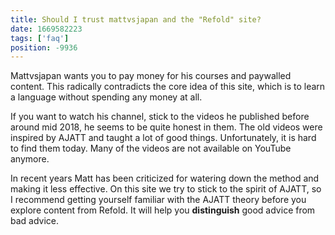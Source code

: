 ```yaml
---
title: Should I trust mattvsjapan and the "Refold" site?
date: 1669582223
tags: ['faq']
position: -9936
---
```


Mattvsjapan wants you to pay money for his courses and paywalled content.
This radically contradicts the core idea of this site,
which is to learn a language without spending any money at all.

If you want to watch his channel,
stick to the videos he published before around mid 2018,
he seems to be quite honest in them.
The old videos were inspired by AJATT and taught a lot of good things.
Unfortunately,
it is hard to find them today.
Many of the videos are not available on YouTube anymore.

In recent years Matt has been criticized
for watering down the method
and making it less effective.
On this site we try to stick to the spirit of AJATT,
so I recommend getting yourself familiar with the AJATT theory
before you explore content from Refold.
It will help you **distinguish** good advice from bad advice.
